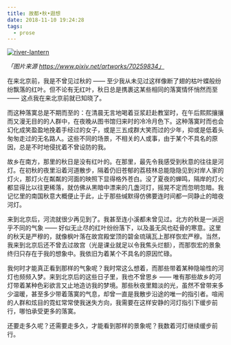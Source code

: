 ```yaml
---
title: 故都•秋•遐想
date: 2018-11-10 19:24:28
tags:
  - prose
---
```


[![river-lantern](https://i.loli.net/2019/09/27/KUHboYuIg2S6njQ.png)](https://i.loli.net/2019/09/27/KUHboYuIg2S6njQ.png)

*「图片来源 https://www.pixiv.net/artworks/70259834」*

<!--more-->

在来北京前，我是不曾见过秋的 —— 至少我从未见过这样像断了翅的枯叶蝶般纷纷飘落的红叶。但不论有无红叶，秋日总是携裹这某些相同的落寞情怀悄然而至 —— 这点我在来北京前就已知晓了。

而这种落寞总是不期而至的：在清晨无言地喝着豆浆赶赴教室时，在午后熙熙攘攘而又漫无目的的人群中，在夜晚从图书馆归来时的冷冷月色下。这种落寞时而也会幻化成笑盈盈地挽着手经过的女子，或是三五成群大笑而过的少年，抑或是低着头匆匆走过的无名路人。这些不同的场景，不相关的人或事，由于某个不具名的原因，总是不时地侵扰着不曾设防的我。

故乡在南方，那里的秋日是没有红叶的。在那里，最先令我感受到秋意的往往是河灯。在初秋的夜里沿着河道散步，隔着仍旧苍郁的荔枝林总能隐隐见到对岸人家的灯火，那灯火在粼粼的河面的映照下显得格外苍白。没了夏夜的蝉鸣，隔岸的灯火都显得比以往更稀落，就仿佛从黑暗中漂来的几盏河灯，摇晃不定而忽明忽暗。我记忆里的南国秋意大概便止于此，止于那些缄默得仿佛要连时间都一同静止的暗夜河灯。

来到北京后，河流就很少再见到了。我甚至连小溪都未曾见过。北方的秋是一派迥乎不同的气象 —— 好似无止尽的红叶纷纷落下，以及虽无风也砭骨的寒意。这里的秋天是严穆的，就像枫叶落在故宫殿堂顶的碧金琉璃瓦上那样恢宏严穆。当然，我来到北京后还不曾去过故宫（光是课业就足以令我焦头烂额），而那恢宏的景象终归只存在于我的想象中。我依旧为着某个不具名的原因忙碌。

我何时才能真正看到那样的气象呢？我时常这么想着，而那些带着某种隐喻性的河灯也频频入梦。来到北京后的这些日子里，我也不曾思乡 —— 唯有那些故乡的河灯带着某种色彩欲言又止地造访我的梦境。那些秋夜里黯淡的光，虽然不曾带来多少温暖，甚至多少带着落寞的气息，却曾一直是我散步沿途的唯一的指引者。喧闹的人群和炫目的霓虹常常使我迷失方向，我需要在这样安静的河灯指引下缓步前行，哪怕承受更多的落寞。

还要走多久呢？还需要走多久，才能看到那样的景象呢？我数着河灯继续缓步前行。
